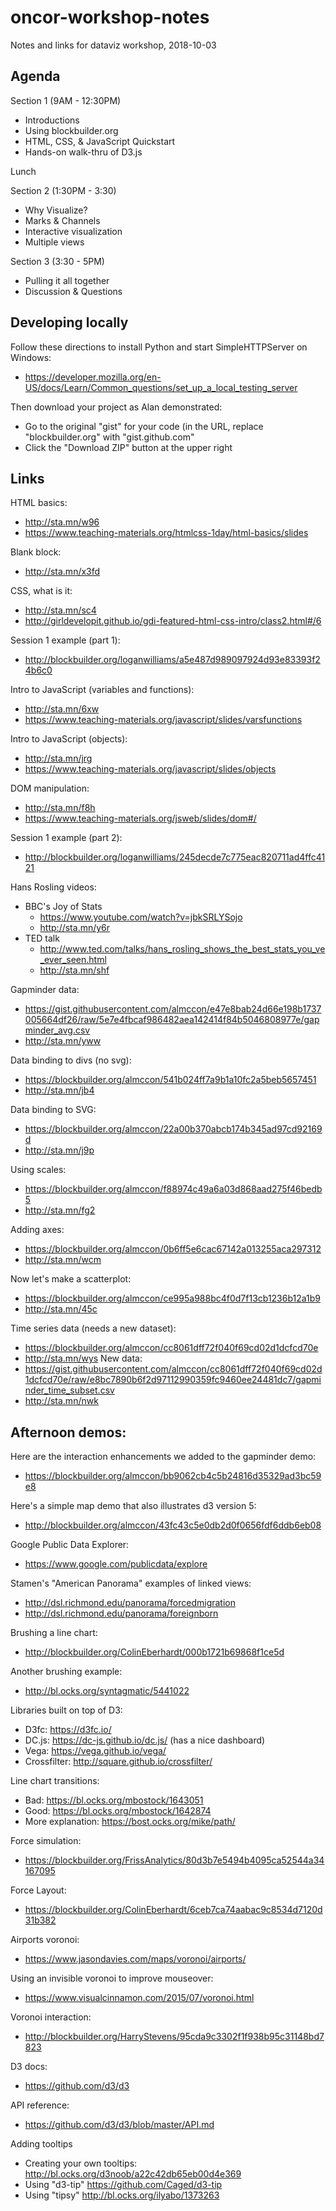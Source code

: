 # oncor-workshop-notes
Notes and links for dataviz workshop, 2018-10-03

## Agenda

Section 1 (9AM - 12:30PM)

* Introductions
* Using blockbuilder.org
* HTML, CSS, & JavaScript Quickstart
* Hands-on walk-thru of D3.js

Lunch

Section 2 (1:30PM - 3:30)

* Why Visualize?
* Marks & Channels
* Interactive visualization
* Multiple views

Section 3 (3:30 - 5PM)

* Pulling it all together
* Discussion & Questions

## Developing locally
Follow these directions to install Python and start SimpleHTTPServer on Windows:
-  https://developer.mozilla.org/en-US/docs/Learn/Common_questions/set_up_a_local_testing_server

Then download your project as Alan demonstrated:
- Go to the original "gist" for your code (in the URL, replace "blockbuilder.org" with "gist.github.com"
- Click the "Download ZIP" button at the upper right

## Links

HTML basics:
- http://sta.mn/w96
- https://www.teaching-materials.org/htmlcss-1day/html-basics/slides

Blank block:
- http://sta.mn/x3fd

CSS, what is it:
- http://sta.mn/sc4
- http://girldevelopit.github.io/gdi-featured-html-css-intro/class2.html#/6

Session 1 example (part 1):
- http://blockbuilder.org/loganwilliams/a5e487d989097924d93e83393f24b6c0

Intro to JavaScript (variables and functions):
- http://sta.mn/6xw
- https://www.teaching-materials.org/javascript/slides/varsfunctions

Intro to JavaScript (objects):
- http://sta.mn/jrg
- https://www.teaching-materials.org/javascript/slides/objects

DOM manipulation:
- http://sta.mn/f8h
- https://www.teaching-materials.org/jsweb/slides/dom#/

Session 1 example (part 2):
- http://blockbuilder.org/loganwilliams/245decde7c775eac820711ad4ffc4121




Hans Rosling videos:
- BBC's Joy of Stats
  - https://www.youtube.com/watch?v=jbkSRLYSojo
  - http://sta.mn/y6r
- TED talk
  - http://www.ted.com/talks/hans_rosling_shows_the_best_stats_you_ve_ever_seen.html
  - http://sta.mn/shf

Gapminder data:
- https://gist.githubusercontent.com/almccon/e47e8bab24d66e198b1737005664df26/raw/5e7e4fbcaf986482aea142414f84b5046808977e/gapminder_avg.csv
- http://sta.mn/yww 

Data binding to divs (no svg):
- https://blockbuilder.org/almccon/541b024ff7a9b1a10fc2a5beb5657451
- http://sta.mn/jb4

Data binding to SVG:
- https://blockbuilder.org/almccon/22a00b370abcb174b345ad97cd92169d
- http://sta.mn/j9p

Using scales:
- https://blockbuilder.org/almccon/f88974c49a6a03d868aad275f46bedb5
- http://sta.mn/fg2

Adding axes:
- https://blockbuilder.org/almccon/0b6ff5e6cac67142a013255aca297312
- http://sta.mn/wcm

Now let's make a scatterplot:
- https://blockbuilder.org/almccon/ce995a988bc4f0d7f13cb1236b12a1b9
- http://sta.mn/45c

Time series data (needs a new dataset):
- https://blockbuilder.org/almccon/cc8061dff72f040f69cd02d1dcfcd70e
- http://sta.mn/wys
New data:
- https://gist.githubusercontent.com/almccon/cc8061dff72f040f69cd02d1dcfcd70e/raw/e8bc7890b6f2d97112990359fc9460ee24481dc7/gapminder_time_subset.csv
- http://sta.mn/nwk

## Afternoon demos:

Here are the interaction enhancements we added to the gapminder demo:
- https://blockbuilder.org/almccon/bb9062cb4c5b24816d35329ad3bc59e8

Here's a simple map demo that also illustrates d3 version 5:
- http://blockbuilder.org/almccon/43fc43c5e0db2d0f0656fdf6ddb6eb08

Google Public Data Explorer:
- https://www.google.com/publicdata/explore

Stamen's "American Panorama" examples of linked views:
- http://dsl.richmond.edu/panorama/forcedmigration
- http://dsl.richmond.edu/panorama/foreignborn

Brushing a line chart:
- http://blockbuilder.org/ColinEberhardt/000b1721b69868f1ce5d

Another brushing example:
- http://bl.ocks.org/syntagmatic/5441022

Libraries built on top of D3:
- D3fc: https://d3fc.io/
- DC.js: https://dc-js.github.io/dc.js/  (has a nice dashboard)
- Vega: https://vega.github.io/vega/
- Crossfilter: http://square.github.io/crossfilter/

Line chart transitions:
- Bad: https://bl.ocks.org/mbostock/1643051
- Good: https://bl.ocks.org/mbostock/1642874
- More explanation: https://bost.ocks.org/mike/path/

Force simulation:
- https://blockbuilder.org/FrissAnalytics/80d3b7e5494b4095ca52544a34167095

Force Layout:
- https://blockbuilder.org/ColinEberhardt/6ceb7ca74aabac9c8534d7120d31b382

Airports voronoi:
- https://www.jasondavies.com/maps/voronoi/airports/

Using an invisible voronoi to improve mouseover:
- https://www.visualcinnamon.com/2015/07/voronoi.html

Voronoi interaction:
- http://blockbuilder.org/HarryStevens/95cda9c3302f1f938b95c31148bd7823

D3 docs:
- https://github.com/d3/d3

API reference:
- https://github.com/d3/d3/blob/master/API.md

Adding tooltips
- Creating your own tooltips: http://bl.ocks.org/d3noob/a22c42db65eb00d4e369
- Using "d3-tip" https://github.com/Caged/d3-tip
- Using "tipsy" http://bl.ocks.org/ilyabo/1373263
